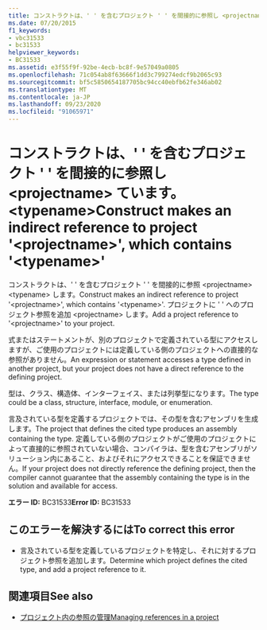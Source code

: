 ```yaml
---
title: コンストラクトは、' ' を含むプロジェクト ' ' を間接的に参照し <projectname> ています。 <typename>
ms.date: 07/20/2015
f1_keywords:
- vbc31533
- bc31533
helpviewer_keywords:
- BC31533
ms.assetid: e3f55f9f-92be-4ecb-bc8f-9e57049a0805
ms.openlocfilehash: 71c054ab8f63666f1dd3c799274edcf9b2065c93
ms.sourcegitcommit: bf5c5850654187705bc94cc40ebfb62fe346ab02
ms.translationtype: MT
ms.contentlocale: ja-JP
ms.lasthandoff: 09/23/2020
ms.locfileid: "91065971"
---
```

# <a name="construct-makes-an-indirect-reference-to-project-projectname-which-contains-typename"></a><span data-ttu-id="84c4c-102">コンストラクトは、' ' を含むプロジェクト ' ' を間接的に参照し \<projectname> ています。 \<typename></span><span class="sxs-lookup"><span data-stu-id="84c4c-102">Construct makes an indirect reference to project '\<projectname>', which contains '\<typename>'</span></span>

<span data-ttu-id="84c4c-103">コンストラクトは、' ' を含むプロジェクト ' ' を間接的に参照 \<projectname> \<typename> します。</span><span class="sxs-lookup"><span data-stu-id="84c4c-103">Construct makes an indirect reference to project '\<projectname>', which contains '\<typename>'.</span></span> <span data-ttu-id="84c4c-104">プロジェクトに ' ' へのプロジェクト参照を追加 \<projectname> します。</span><span class="sxs-lookup"><span data-stu-id="84c4c-104">Add a project reference to '\<projectname>' to your project.</span></span>  
  
 <span data-ttu-id="84c4c-105">式またはステートメントが、別のプロジェクトで定義されている型にアクセスしますが、ご使用のプロジェクトには定義している側のプロジェクトへの直接的な参照がありません。</span><span class="sxs-lookup"><span data-stu-id="84c4c-105">An expression or statement accesses a type defined in another project, but your project does not have a direct reference to the defining project.</span></span>  
  
 <span data-ttu-id="84c4c-106">型は、クラス、構造体、インターフェイス、または列挙型になります。</span><span class="sxs-lookup"><span data-stu-id="84c4c-106">The type could be a class, structure, interface, module, or enumeration.</span></span>  
  
 <span data-ttu-id="84c4c-107">言及されている型を定義するプロジェクトでは、その型を含むアセンブリを生成します。</span><span class="sxs-lookup"><span data-stu-id="84c4c-107">The project that defines the cited type produces an assembly containing the type.</span></span> <span data-ttu-id="84c4c-108">定義している側のプロジェクトがご使用のプロジェクトによって直接的に参照されていない場合、コンパイラは、型を含むアセンブリがソリューション内にあること、およびそれにアクセスできることを保証できません。</span><span class="sxs-lookup"><span data-stu-id="84c4c-108">If your project does not directly reference the defining project, then the compiler cannot guarantee that the assembly containing the type is in the solution and available for access.</span></span>  
  
 <span data-ttu-id="84c4c-109">**エラー ID:** BC31533</span><span class="sxs-lookup"><span data-stu-id="84c4c-109">**Error ID:** BC31533</span></span>  
  
## <a name="to-correct-this-error"></a><span data-ttu-id="84c4c-110">このエラーを解決するには</span><span class="sxs-lookup"><span data-stu-id="84c4c-110">To correct this error</span></span>  
  
- <span data-ttu-id="84c4c-111">言及されている型を定義しているプロジェクトを特定し、それに対するプロジェクト参照を追加します。</span><span class="sxs-lookup"><span data-stu-id="84c4c-111">Determine which project defines the cited type, and add a project reference to it.</span></span>  
  
## <a name="see-also"></a><span data-ttu-id="84c4c-112">関連項目</span><span class="sxs-lookup"><span data-stu-id="84c4c-112">See also</span></span>

- [<span data-ttu-id="84c4c-113">プロジェクト内の参照の管理</span><span class="sxs-lookup"><span data-stu-id="84c4c-113">Managing references in a project</span></span>](/visualstudio/ide/managing-references-in-a-project)
